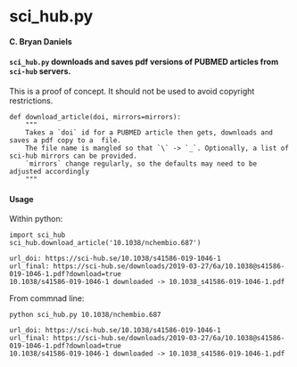 # sci_hub.py

#### C. Bryan Daniels

#### `sci_hub.py` downloads and saves pdf versions of PUBMED articles from `sci-hub` servers.

This is a proof of concept. It should not be used to avoid copyright restrictions.

```
def download_article(doi, mirrors=mirrors):
    """
    Takes a `doi` id for a PUBMED article then gets, downloads and saves a pdf copy to a  file.
    The file name is mangled so that `\` -> `_`. Optionally, a list of sci-hub mirrors can be provided.
    `mirrors` change regularly, so the defaults may need to be adjusted accordingly
    """
```

#### Usage
Within python:
```
import sci_hub
sci_hub.download_article('10.1038/nchembio.687')
```
```
url_doi: https://sci-hub.se/10.1038/s41586-019-1046-1
url_final: https://sci-hub.se/downloads/2019-03-27/6a/10.1038@s41586-019-1046-1.pdf?download=true
10.1038/s41586-019-1046-1 downloaded -> 10.1038_s41586-019-1046-1.pdf
```

From commnad line:
```
python sci_hub.py 10.1038/nchembio.687
```
```
url_doi: https://sci-hub.se/10.1038/s41586-019-1046-1
url_final: https://sci-hub.se/downloads/2019-03-27/6a/10.1038@s41586-019-1046-1.pdf?download=true
10.1038/s41586-019-1046-1 downloaded -> 10.1038_s41586-019-1046-1.pdf
```
